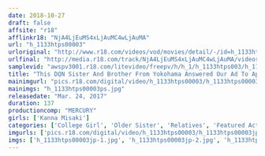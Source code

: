 ```yaml
---
date: 2018-10-27
draft: false
affsite: "r18"
afflinkr18: "NjA4LjEuMS4xLjAuMC4wLjAuMA"
url: "h_1133htps00003"
urloriginal: "http://www.r18.com/videos/vod/movies/detail/-/id=h_1133htps00003"
urlfinal: "http://media.r18.com/track/NjA4LjEuMS4xLjAuMC4wLjAuMA/videos/vod/movies/detail/-/id=h_1133htps00003"
samplevid: "awspv3001.r18.com/litevideo/freepv/h/h_1/h_1133htps003/h_1133htps003_dmb_w.mp4"
title: "This DQN Sister And Brother From Yokohama Answered Our Ad To Appear In An AV Kanna Misaki"
mainimgurl: "pics.r18.com/digital/video/h_1133htps00003/h_1133htps00003ps.jpg"
mainimgs: "h_1133htps00003ps.jpg"
releasedate: "Mar. 24, 2017"
duration: 137
productioncomp: "MERCURY"
girls: ['Kanna Misaki']
categories: ['College Girl', 'Older Sister', 'Relatives', 'Featured Actress', 'Threesome / Foursome', 'Big Vibrator', 'Hi-Def']
imgurls: ['pics.r18.com/digital/video/h_1133htps00003/h_1133htps00003jp-1.jpg', 'pics.r18.com/digital/video/h_1133htps00003/h_1133htps00003jp-2.jpg', 'pics.r18.com/digital/video/h_1133htps00003/h_1133htps00003jp-3.jpg', 'pics.r18.com/digital/video/h_1133htps00003/h_1133htps00003jp-4.jpg', 'pics.r18.com/digital/video/h_1133htps00003/h_1133htps00003jp-5.jpg', 'pics.r18.com/digital/video/h_1133htps00003/h_1133htps00003jp-6.jpg', 'pics.r18.com/digital/video/h_1133htps00003/h_1133htps00003jp-7.jpg', 'pics.r18.com/digital/video/h_1133htps00003/h_1133htps00003jp-8.jpg', 'pics.r18.com/digital/video/h_1133htps00003/h_1133htps00003jp-9.jpg', 'pics.r18.com/digital/video/h_1133htps00003/h_1133htps00003jp-10.jpg', 'pics.r18.com/digital/video/h_1133htps00003/h_1133htps00003jp-11.jpg', 'pics.r18.com/digital/video/h_1133htps00003/h_1133htps00003jp-12.jpg', 'pics.r18.com/digital/video/h_1133htps00003/h_1133htps00003jp-13.jpg', 'pics.r18.com/digital/video/h_1133htps00003/h_1133htps00003jp-14.jpg', 'pics.r18.com/digital/video/h_1133htps00003/h_1133htps00003jp-15.jpg', 'pics.r18.com/digital/video/h_1133htps00003/h_1133htps00003jp-16.jpg', 'pics.r18.com/digital/video/h_1133htps00003/h_1133htps00003jp-17.jpg', 'pics.r18.com/digital/video/h_1133htps00003/h_1133htps00003jp-18.jpg', 'pics.r18.com/digital/video/h_1133htps00003/h_1133htps00003jp-19.jpg', 'pics.r18.com/digital/video/h_1133htps00003/h_1133htps00003jp-20.jpg']
imgs: ['h_1133htps00003jp-1.jpg', 'h_1133htps00003jp-2.jpg', 'h_1133htps00003jp-3.jpg', 'h_1133htps00003jp-4.jpg', 'h_1133htps00003jp-5.jpg', 'h_1133htps00003jp-6.jpg', 'h_1133htps00003jp-7.jpg', 'h_1133htps00003jp-8.jpg', 'h_1133htps00003jp-9.jpg', 'h_1133htps00003jp-10.jpg', 'h_1133htps00003jp-11.jpg', 'h_1133htps00003jp-12.jpg', 'h_1133htps00003jp-13.jpg', 'h_1133htps00003jp-14.jpg', 'h_1133htps00003jp-15.jpg', 'h_1133htps00003jp-16.jpg', 'h_1133htps00003jp-17.jpg', 'h_1133htps00003jp-18.jpg', 'h_1133htps00003jp-19.jpg', 'h_1133htps00003jp-20.jpg']
---
```

